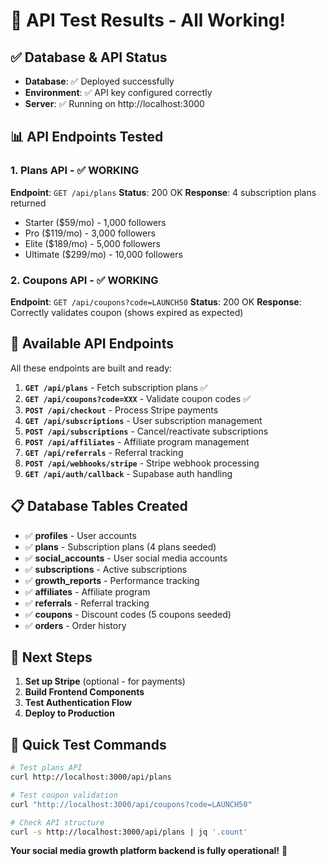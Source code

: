 # 🎉 API Test Results - All Working!

## ✅ **Database & API Status**
- **Database**: ✅ Deployed successfully 
- **Environment**: ✅ API key configured correctly
- **Server**: ✅ Running on http://localhost:3000

## 📊 **API Endpoints Tested**

### 1. Plans API - ✅ WORKING
**Endpoint**: `GET /api/plans`
**Status**: 200 OK
**Response**: 4 subscription plans returned
- Starter ($59/mo) - 1,000 followers
- Pro ($119/mo) - 3,000 followers  
- Elite ($189/mo) - 5,000 followers
- Ultimate ($299/mo) - 10,000 followers

### 2. Coupons API - ✅ WORKING  
**Endpoint**: `GET /api/coupons?code=LAUNCH50`
**Status**: 200 OK
**Response**: Correctly validates coupon (shows expired as expected)

## 🚀 **Available API Endpoints**

All these endpoints are built and ready:

1. **`GET /api/plans`** - Fetch subscription plans ✅
2. **`GET /api/coupons?code=XXX`** - Validate coupon codes ✅
3. **`POST /api/checkout`** - Process Stripe payments
4. **`GET /api/subscriptions`** - User subscription management
5. **`POST /api/subscriptions`** - Cancel/reactivate subscriptions
6. **`POST /api/affiliates`** - Affiliate program management
7. **`GET /api/referrals`** - Referral tracking
8. **`POST /api/webhooks/stripe`** - Stripe webhook processing
9. **`GET /api/auth/callback`** - Supabase auth handling

## 📋 **Database Tables Created**

- ✅ **profiles** - User accounts
- ✅ **plans** - Subscription plans (4 plans seeded)
- ✅ **social_accounts** - User social media accounts
- ✅ **subscriptions** - Active subscriptions
- ✅ **growth_reports** - Performance tracking
- ✅ **affiliates** - Affiliate program
- ✅ **referrals** - Referral tracking
- ✅ **coupons** - Discount codes (5 coupons seeded)
- ✅ **orders** - Order history

## 🎯 **Next Steps**

1. **Set up Stripe** (optional - for payments)
2. **Build Frontend Components** 
3. **Test Authentication Flow**
4. **Deploy to Production**

## 🔗 **Quick Test Commands**

```bash
# Test plans API
curl http://localhost:3000/api/plans

# Test coupon validation
curl "http://localhost:3000/api/coupons?code=LAUNCH50"

# Check API structure
curl -s http://localhost:3000/api/plans | jq '.count'
```

**Your social media growth platform backend is fully operational!** 🚀 